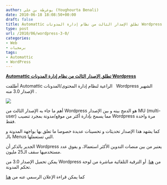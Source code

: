 ```yaml
---
author: يوغرطة بن علي (Youghourta Benali)
date: 2010-06-18 18:08:50+00:00
draft: false
title: Automattic تطلق الإصدار الثالث من نظام إدارة المدونات Wordpress
type: post
url: /2010/06/wordpress-3-0/
categories:
- Web
- برمجيات
tags:
- Automattic
- WordPress
---
```


[**Automattic تطلق الإصدار الثالث من نظام إدارة المدونات Wordpress**](http://www.it-scoop.com/2010/06/wordpress-3-0/)


أطلقت Automattic الراعية لنظام إدارة المحتوى/المدونات   Wordpress الشهير الإصدار 3.0 منه .

[![](http://www.it-scoop.com/wp-content/uploads/2009/12/wordpress-logo-300x300.png)
](http://www.it-scoop.com/2010/06/wordpress-3-0/ )

أهم ما جاء به الإصدار الثالث من Wordpress هو الدمج بينه و بين الإصدار MU (multi-user) مما يسمح بإدارة أكثر من موقع/مدونة بمجرد تنصيب Wordpress مرة واحدة فقط.

كما يشهد هذا الإصدار تحديثات و تحسينات عديدة خصوصا ما تعلق بها بواجهة المدونة و بالـ Menus التي تستعملها.

الجدير بالذكر أن Wordpress يعتبر من بين منصات التدوين الأكثر استعمالا، و يفوق عدد مستخدميها سقف الـ25 مليون.

يمكن تحميل الإصدار 3.0 من Wordpress من [هنا](http://wordpress.org/download/). أو الترقية التلقائية مباشرة من لوحة تحكم المدونة.

كما يمكن قراءة الإعلان الرسمي عنه من [هنا](http://wordpress.org/development/2010/06/thelonious/)
